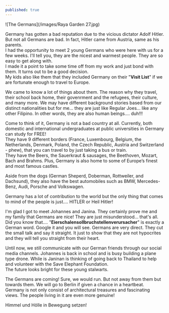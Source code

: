 ```yaml
---
published: true
---
```

![The Germans](/images/Raya Garden 27.jpg)

Germany has gotten a bad reputation due to the vicious dictator Adolf Hitler. But not all Germans are bad. In fact, Hitler came from Austria, same as his parents.   
I had the opportunity to meet 2 young Germans who were here with us for a few weeks. I'll tell you, they are the nicest and warmest people. They are so easy to get along with.   
I made it a point to take some time off from my work and just bond with them. It turns out to be a good decision.   
My kids also like them that they included Germany on their "**Visit List**" if we are fortunate enough to travel to Europe.

We came to know a lot of things about them. The reason why they travel, their school back home, their govenrment and the refugees, their culture, and many more.
We may have different background stories based from our distinct nationalities but for me... they are just like Regular Joes... like any other Filipino. In other words, they are also human beings.... duh!!!

Come to think of it, Germany is not a bad country at all. Currently, both domestic and international undergraduates at public universities in Germany can study for FREE!   
They have 9 different borders (France, Luxembourg, Belgium, the Netherlands, Denmark, Poland, the Czech Republic, Austria and Switzerland - phew), that you can travel to by just taking a bus or train.   
They have the Beers, the Sauerkraut & sausages, the Beethoven, Mozart, Bach and Brahms. Plus, Germany is also home to some of Europe’s finest and most famous castles.   

Aside from the dogs (German Sheperd, Doberman, Rottweiler, and Dachsund), they also have the best automobiles such as BMW, Mercedes-Benz, Audi, Porsche and Volkswagen.

Germany has a lot of contribution to the world but the only thing that comes to mind of the people is just.... HITLER or Heil Hitler!   

I'm glad I got to meet Johannes and Janina. They certainly prove me and my family that Germans are nice! They are just misunderstood... that's all.
Did you know that.... "**Eierschalensollbruchstellenverursacher**" is exactly a German word. Google it and you will see. 
Germans are very direct. They cut the small talk and say it straight. It just to show that they are not hypocrites and they will tell you straight from their heart.

Until now, we still communicate with our German friends through our social media channels. Johannes is back in school and is busy building a plane type drone. While is Janinan is thinking of going back to Thailand to help and volunteer with the Save Elephant Foundation.   
The future looks bright for these young stalwarts.

The Germans are coming! Sure, we would run. But not away from them but towards them. We will go to Berlin if given a chance in a heartbeat.   
Germany is not only consist of architectural treasures and fascinating views. The people living in it are even more genuine!  

Himmel und Hölle in Bewegung setzen!